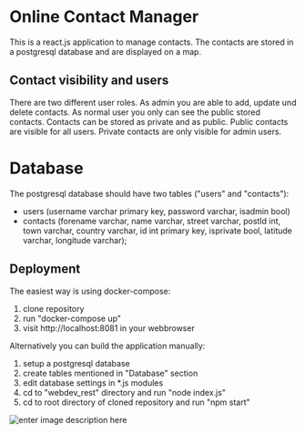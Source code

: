 
# Online Contact Manager

This is a react.js application to manage contacts. The contacts are stored in a postgresql database and are displayed on a map. 

## Contact visibility and users

There are two different user roles. As admin you are able to  add, update und delete contacts. As normal user you only can see the public stored contacts. 
Contacts can be stored as private and as public. Public contacts are visible for all users. Private contacts are only visible for admin users. 

# Database

The postgresql database should have two tables ("users" and "contacts"):

 - users (username varchar  primary key, password varchar, isadmin bool)
 - contacts (forename varchar, name varchar, street varchar, postId int, town varchar, country varchar, id int  primary key,     	    isprivate bool, latitude varchar, longitude varchar);

## Deployment

The easiest way is using docker-compose:

 1. clone repository
 2. run "docker-compose up" 
 3. visit http://localhost:8081 in your webbrowser

Alternatively you can build the application manually:

 1. setup a postgresql database 
 2. create tables mentioned in "Database" section
 3. edit database settings in *.js modules
 4. cd to "webdev_rest" directory and run "node index.js"
 5. cd to root directory of cloned repository and run "npm start"


![enter image description here](/blob/main/screenshots/login_screen.png)

